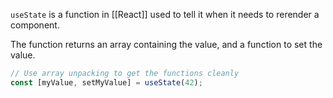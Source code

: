 `useState` is a function in [[React]] used to tell it when it needs to rerender a component.

The function returns an array containing the value, and a function to set the value.

```jsx
// Use array unpacking to get the functions cleanly
const [myValue, setMyValue] = useState(42);
```